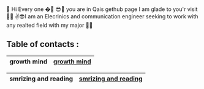  🙌 Hi Every one �🤳
😎👀 you are in Qais gethub page I am glade to you'r visit 🐱‍💻
✌😎I am an Elecrinics and communication engineer seeking to work with any realted field with my major 🐱‍🚀




  ## Table of contacts :


|growth mind|[growth mind](https://qaisalshorman.github.io/Read-Me/growth-mind)|
|------------ | -----------|
 
|smrizing and reading|[smrizing and reading ](https://qaisalshorman.github.io/Read-Me/reading%20note)|
|--------------------- | ----------------------|

